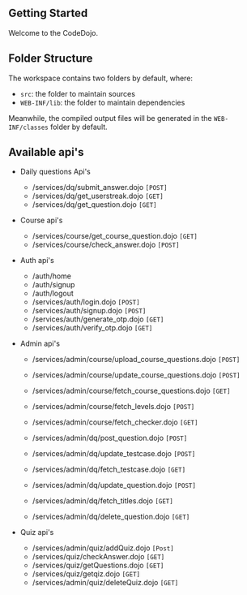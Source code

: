 ## Getting Started

Welcome to the CodeDojo.

## Folder Structure

The workspace contains two folders by default, where:

- `src`: the folder to maintain sources
- `WEB-INF/lib`: the folder to maintain dependencies

Meanwhile, the compiled output files will be generated in the `WEB-INF/classes` folder by default.

## Available api's

- Daily questions Api's
    - /services/dq/submit_answer.dojo `[POST]`
    - /services/dq/get_userstreak.dojo `[GET]`
    - /services/dq/get_question.dojo `[GET]`

- Course api's
    - /services/course/get_course_question.dojo `[GET]`
    - /services/course/check_answer.dojo `[POST]`
    
- Auth api's
    - /auth/home 
    - /auth/signup
    - /auth/logout
    - /services/auth/login.dojo `[POST]`
    - /services/auth/signup.dojo `[POST]`
    - /services/auth/generate_otp.dojo `[GET]`
    - /services/auth/verify_otp.dojo `[GET]`

- Admin api's
    - /services/admin/course/upload_course_questions.dojo `[POST]`
    - /services/admin/course/update_course_questions.dojo `[POST]`
    - /services/admin/course/fetch_course_questions.dojo `[GET]`
    - /services/admin/course/fetch_levels.dojo `[POST]`
    - /services/admin/course/fetch_checker.dojo `[GET]`

    - /services/admin/dq/post_question.dojo `[POST]`
    - /services/admin/dq/update_testcase.dojo `[POST]`
    - /services/admin/dq/fetch_testcase.dojo `[GET]`
    - /services/admin/dq/update_question.dojo `[POST]`
    - /services/admin/dq/fetch_titles.dojo `[GET]`
    - /services/admin/dq/delete_question.dojo `[GET]`

- Quiz api's
    - /services/admin/quiz/addQuiz.dojo `[Post]` 
    - /services/quiz/checkAnswer.dojo `[GET]`
    - /services/quiz/getQuestions.dojo `[GET]`
    - /services/quiz/getqiz.dojo `[GET]`
    - /services/admin/quiz/deleteQuiz.dojo `[GET]`